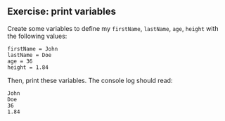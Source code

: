 ## Exercise: print variables

Create some variables to define my `firstName`, `lastName`, `age`, `height` with the following values:

```
firstName = John
lastName = Doe
age = 36
height = 1.84
```

Then, print these variables. The console log should read:

```
John
Doe
36
1.84
```